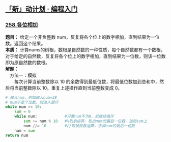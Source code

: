 ## [「新」动计划 · 编程入门](https://leetcode.cn/studyplan/primers-list/)

### [258.各位相加](https://leetcode.cn/problems/add-digits/description/?envType=study-plan-v2&envId=primers-list)
**题目：** 给定一个非负整数 num，反复将各个位上的数字相加，直到结果为一位数。返回这个结果。  
**本质：** 计算nums的树根，数根是自然数的一种性质，每个自然数都有一个数根。对于给定的自然数，反复将各个位上的数字相加，直到结果为一位数，则该一位数即为原自然数的数根。  
**解题：**  
&ensp;&ensp;方法一：模拟  
&ensp;&ensp;&ensp;&ensp;每次计算当前整数除以 10 的余数得到最低位数，将最低位数加到总和中，然后将当前整数除以 10。重复上述操作直到当前整数变成 0。
```python
# 输入num，例如输入num=38
# num不是个位数，则进入循环
while num >= 10:
    sum = 0
    while num:            #只要num不为0，就继续循环
        sum += num % 10   #%取余运算，取出num的最后一位数，加到sum上
        num //= 10        #//取被除数运算，去掉num的最后一位数
    num = sum
return num
```

